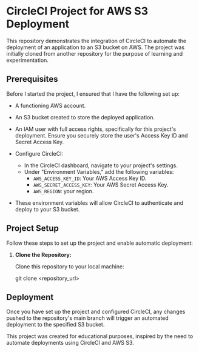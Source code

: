 # CircleCI Project for AWS S3 Deployment

This repository demonstrates the integration of CircleCI to automate the deployment of an application to an S3 bucket on AWS. 
The project was initially cloned from another repository for the purpose of learning and experimentation.

## Prerequisites

Before I started the project, I ensured that I have the following set up:

- A functioning AWS account.
- An S3 bucket created to store the deployed application.
- An IAM user with full access rights, specifically for this project's deployment. Ensure you securely store the user's Access Key ID and Secret Access Key.

- Configure CircleCI:
  - In the CircleCI dashboard, navigate to your project's settings.
  - Under "Environment Variables," add the following variables:
    - `AWS_ACCESS_KEY_ID`: Your AWS Access Key ID.
    - `AWS_SECRET_ACCESS_KEY`: Your AWS Secret Access Key.
    - `AWS_REGION`: your region.
- These environment variables will allow CircleCI to authenticate and deploy to your S3 bucket.


## Project Setup

Follow these steps to set up the project and enable automatic deployment:

1. **Clone the Repository:**
   
   Clone this repository to your local machine:
   
     git clone <repository_url>

## Deployment

Once you have set up the project and configured CircleCI, any changes pushed to the repository's main branch will trigger an automated deployment to the specified S3 bucket.


This project was created for educational purposes, inspired by the need to automate deployments using CircleCI and AWS S3. 
